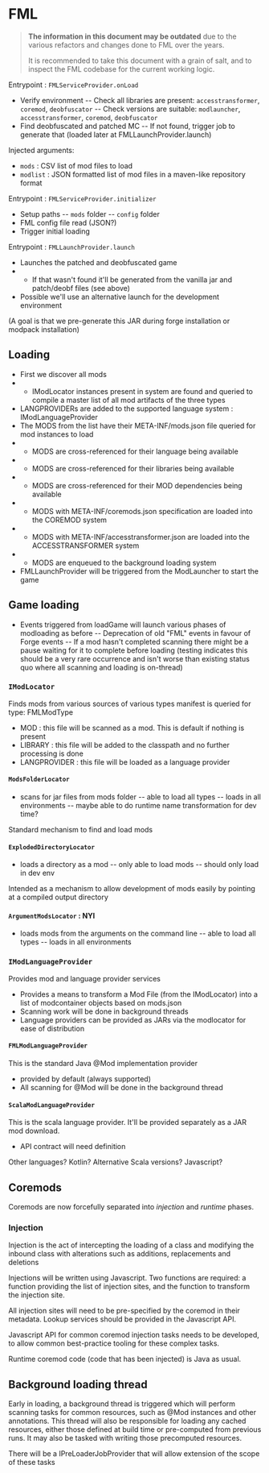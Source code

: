 # FML

> **The information in this document may be outdated** due to the various refactors and changes done to FML over the years.
> 
> It is recommended to take this document with a grain of salt, and to inspect the FML codebase for the current working logic.

Entrypoint : ```FMLServiceProvider.onLoad```

- Verify environment
-- Check all libraries are present: ```accesstransformer```, ```coremod```, ```deobfuscator```
-- Check versions are suitable: ```modlauncher```, ```accesstransformer```, ```coremod```, ```deobfuscator```
- Find deobfuscated and patched MC
-- If not found, trigger job to generate that (loaded later at FMLLaunchProvider.launch)

Injected arguments:

- ```mods``` : CSV list of mod files to load
- ```modlist``` : JSON formatted list of mod files in a maven-like repository format

Entrypoint : ```FMLServiceProvider.initializer```
- Setup paths
-- ```mods``` folder
-- ```config``` folder
- FML config file read (JSON?)
- Trigger initial loading

Entrypoint : ```FMLLaunchProvider.launch```
- Launches the patched and deobfuscated game
- - If that wasn't found it'll be generated from the vanilla jar and patch/deobf files (see above)
- Possible we'll use an alternative launch for the development environment

(A goal is that we pre-generate this JAR during forge installation or modpack installation)

## Loading

- First we discover all mods
- - IModLocator instances present in system are found and queried to compile a master list of all mod artifacts of the three types
- LANGPROVIDERs are added to the supported language system : IModLanguageProvider
- The MODS from the list have their META-INF/mods.json file queried for mod instances to load
- - MODS are cross-referenced for their language being available
- - MODS are cross-referenced for their libraries being available
- - MODS are cross-referenced for their MOD dependencies being available
- - MODS with META-INF/coremods.json specification are loaded into the COREMOD system
- - MODS with META-INF/accesstransformer.json are loaded into the ACCESSTRANSFORMER system
- - MODS are enqueued to the background loading system
- FMLLaunchProvider will be triggered from the ModLauncher to start the game

## Game loading

- Events triggered from loadGame will launch various phases of modloading as before
-- Deprecation of old "FML" events in favour of Forge events
-- If a mod hasn't completed scanning there might be a pause waiting for it to complete before loading (testing indicates this should be a very rare occurrence and isn't worse than existing status quo where all scanning and loading is on-thread)

### ```IModLocator```

Finds mods from various sources of various types
manifest is queried for type: FMLModType

- MOD : this file will be scanned as a mod. This is default if nothing is present
- LIBRARY : this file will be added to the classpath and no further processing is done
- LANGPROVIDER : this file will be loaded as a language provider

#### ```ModsFolderLocator```

- scans for jar files from mods folder
-- able to load all types
-- loads in all environments
-- maybe able to do runtime name transformation for dev time?

Standard mechanism to find and load mods

#### ```ExplodedDirectoryLocator```

- loads a directory as a mod
-- only able to load mods
-- should only load in dev env

Intended as a mechanism to allow development of mods easily by pointing at a compiled output directory

#### ```ArgumentModsLocator``` : NYI

- loads mods from the arguments on the command line
-- able to load all types
-- loads in all environments

### ```IModLanguageProvider```

Provides mod and language provider services

- Provides a means to transform a Mod File (from the IModLocator) into a list of modcontainer objects based on mods.json
- Scanning work will be done in background threads
- Language providers can be provided as JARs via the modlocator for ease of distribution

#### ```FMLModLanguageProvider```

This is the standard Java @Mod implementation provider

- provided by default (always supported)
- All scanning for @Mod will be done in the background thread

#### ```ScalaModLanguageProvider```

This is the scala language provider. It'll be provided separately as a JAR mod download.

- API contract will need definition

Other languages? Kotlin? Alternative Scala versions? Javascript?

## Coremods

Coremods are now forcefully separated into _injection_ and _runtime_ phases.

### Injection

Injection is the act of intercepting the loading of a class and modifying the inbound class with alterations such as additions, replacements and deletions

Injections will be written using Javascript. Two functions are required: a function providing the list of injection sites, and the function to transform the injection site.

All injection sites will need to be pre-specified by the coremod in their metadata. Lookup services should be provided in the Javascript API.

Javascript API for common coremod injection tasks needs to be developed, to allow common best-practice tooling for these complex tasks.

Runtime coremod code (code that has been injected) is Java as usual.

## Background loading thread

Early in loading, a background thread is triggered which will perform scanning tasks for common resources, such as @Mod instances and other annotations. This thread will also be responsible for loading any cached resources, either those defined at build time or pre-computed from previous runs. It may also be tasked with writing those precomputed resources.

There will be a IPreLoaderJobProvider that will allow extension of the scope of these tasks


